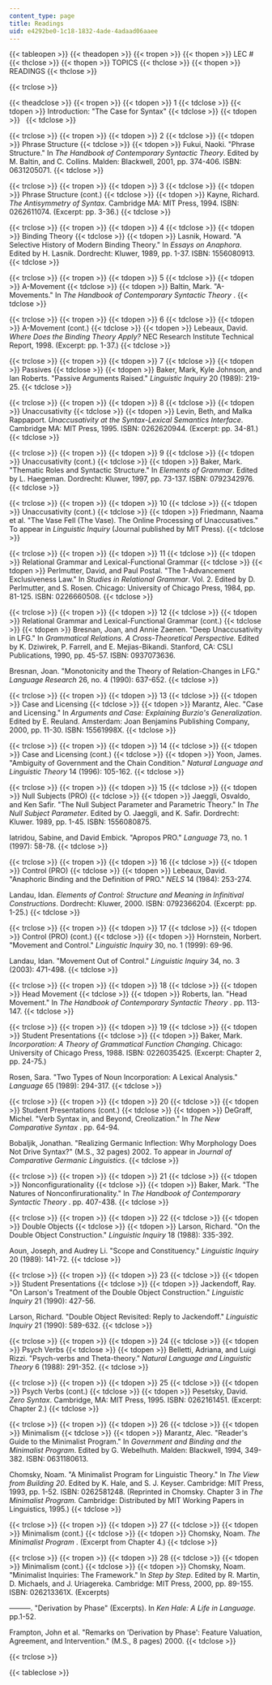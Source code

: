 ```yaml
---
content_type: page
title: Readings
uid: e4292be0-1c18-1832-4ade-4adaad06aaee
---
```


{{< tableopen >}}
{{< theadopen >}}
{{< tropen >}}
{{< thopen >}}
LEC #
{{< thclose >}}
{{< thopen >}}
TOPICS
{{< thclose >}}
{{< thopen >}}
READINGS
{{< thclose >}}

{{< trclose >}}

{{< theadclose >}}
{{< tropen >}}
{{< tdopen >}}
1
{{< tdclose >}}
{{< tdopen >}}
Introduction: "The Case for Syntax"
{{< tdclose >}}
{{< tdopen >}}
 
{{< tdclose >}}

{{< trclose >}}
{{< tropen >}}
{{< tdopen >}}
2
{{< tdclose >}}
{{< tdopen >}}
Phrase Structure
{{< tdclose >}}
{{< tdopen >}}
Fukui, Naoki. "Phrase Structure." In _The Handbook of Contemporary Syntactic Theory_. Edited by M. Baltin, and C. Collins. Malden: Blackwell, 2001, pp. 374-406. ISBN: 0631205071.
{{< tdclose >}}

{{< trclose >}}
{{< tropen >}}
{{< tdopen >}}
3
{{< tdclose >}}
{{< tdopen >}}
Phrase Structure (cont.)
{{< tdclose >}}
{{< tdopen >}}
Kayne, Richard. _The Antisymmetry of Syntax_. Cambridge MA: MIT Press, 1994. ISBN: 0262611074. (Excerpt: pp. 3-36.)
{{< tdclose >}}

{{< trclose >}}
{{< tropen >}}
{{< tdopen >}}
4
{{< tdclose >}}
{{< tdopen >}}
Binding Theory
{{< tdclose >}}
{{< tdopen >}}
Lasnik, Howard. "A Selective History of Modern Binding Theory." In _Essays on Anaphora_. Edited by H. Lasnik. Dordrecht: Kluwer, 1989, pp. 1-37. ISBN: 1556080913.
{{< tdclose >}}

{{< trclose >}}
{{< tropen >}}
{{< tdopen >}}
5
{{< tdclose >}}
{{< tdopen >}}
A-Movement
{{< tdclose >}}
{{< tdopen >}}
Baltin, Mark. "A-Movements." In _The Handbook of Contemporary Syntactic Theory_ .
{{< tdclose >}}

{{< trclose >}}
{{< tropen >}}
{{< tdopen >}}
6
{{< tdclose >}}
{{< tdopen >}}
A-Movement (cont.)
{{< tdclose >}}
{{< tdopen >}}
Lebeaux, David. _Where Does the Binding Theory Apply?_ NEC Research Institute Technical Report, 1998. (Excerpt: pp. 1-37.)
{{< tdclose >}}

{{< trclose >}}
{{< tropen >}}
{{< tdopen >}}
7
{{< tdclose >}}
{{< tdopen >}}
Passives
{{< tdclose >}}
{{< tdopen >}}
Baker, Mark, Kyle Johnson, and Ian Roberts. "Passive Arguments Raised." _Linguistic Inquiry_ 20 (1989): 219-25.
{{< tdclose >}}

{{< trclose >}}
{{< tropen >}}
{{< tdopen >}}
8
{{< tdclose >}}
{{< tdopen >}}
Unaccusativity
{{< tdclose >}}
{{< tdopen >}}
Levin, Beth, and Malka Rappaport. _Unaccusativity at the Syntax-Lexical Semantics Interface_. Cambridge MA: MIT Press, 1995. ISBN: 0262620944. (Excerpt: pp. 34-81.)
{{< tdclose >}}

{{< trclose >}}
{{< tropen >}}
{{< tdopen >}}
9
{{< tdclose >}}
{{< tdopen >}}
Unaccusativity (cont.)
{{< tdclose >}}
{{< tdopen >}}
Baker, Mark. "Thematic Roles and Syntactic Structure." In _Elements of Grammar_. Edited by L. Haegeman. Dordrecht: Kluwer, 1997, pp. 73-137. ISBN: 0792342976.
{{< tdclose >}}

{{< trclose >}}
{{< tropen >}}
{{< tdopen >}}
10
{{< tdclose >}}
{{< tdopen >}}
Unaccusativity (cont.)
{{< tdclose >}}
{{< tdopen >}}
Friedmann, Naama et al. "The Vase Fell (The Vase). The Online Processing of Unaccusatives." To appear in _Linguistic Inquiry_ (Journal published by MIT Press).
{{< tdclose >}}

{{< trclose >}}
{{< tropen >}}
{{< tdopen >}}
11
{{< tdclose >}}
{{< tdopen >}}
Relational Grammar and Lexical-Functional Grammar
{{< tdclose >}}
{{< tdopen >}}
Perlmutter, David, and Paul Postal. "The 1-Advancement Exclusiveness Law." In _Studies in Relational_ _Grammar_. Vol. 2. Edited by D. Perlmutter, and S. Rosen. Chicago: University of Chicago Press, 1984, pp. 81-125. ISBN: 0226660508.
{{< tdclose >}}

{{< trclose >}}
{{< tropen >}}
{{< tdopen >}}
12
{{< tdclose >}}
{{< tdopen >}}
Relational Grammar and Lexical-Functional Grammar (cont.)
{{< tdclose >}}
{{< tdopen >}}
Bresnan, Joan, and Annie Zaenen. "Deep Unaccusativity in LFG." In _Grammatical Relations_. _A Cross-Theoretical_ _Perspective._ Edited by K. Dziwirek, P. Farrell, and E. Mejias-Bikandi. Stanford, CA: CSLI Publications, 1990, pp. 45-57. ISBN: 0937073636.  
  
Bresnan, Joan. "Monotonicity and the Theory of Relation-Changes in LFG." _Language Research_ 26, no. 4 (1990): 637-652.
{{< tdclose >}}

{{< trclose >}}
{{< tropen >}}
{{< tdopen >}}
13
{{< tdclose >}}
{{< tdopen >}}
Case and Licensing
{{< tdclose >}}
{{< tdopen >}}
Marantz, Alec. "Case and Licensing." In _Arguments and Case: Explaining Burzio's Generalization_. Edited by E. Reuland. Amsterdam: Joan Benjamins Publishing Company, 2000, pp. 11-30. ISBN: 15561998X.
{{< tdclose >}}

{{< trclose >}}
{{< tropen >}}
{{< tdopen >}}
14
{{< tdclose >}}
{{< tdopen >}}
Case and Licensing (cont.)
{{< tdclose >}}
{{< tdopen >}}
Yoon, James. "Ambiguity of Government and the Chain Condition." _Natural Language and Linguistic Theory_ 14 (1996): 105-162.
{{< tdclose >}}

{{< trclose >}}
{{< tropen >}}
{{< tdopen >}}
15
{{< tdclose >}}
{{< tdopen >}}
Null Subjects (PRO)
{{< tdclose >}}
{{< tdopen >}}
Jaeggli, Osvaldo, and Ken Safir. "The Null Subject Parameter and Parametric Theory." In _The Null Subject_ _Parameter_. Edited by O. Jaeggli, and K. Safir. Dordrecht: Kluwer. 1989, pp. 1-45. ISBN: 1556080875.  
  
Iatridou, Sabine, and David Embick. "Apropos PRO." _Language_ 73, no. 1 (1997): 58-78.
{{< tdclose >}}

{{< trclose >}}
{{< tropen >}}
{{< tdopen >}}
16
{{< tdclose >}}
{{< tdopen >}}
Control (PRO)
{{< tdclose >}}
{{< tdopen >}}
Lebeaux, David. "Anaphoric Binding and the Definition of PRO." _NELS_ 14 (1984): 253-274.  
  
Landau, Idan. _Elements of Control: Structure and Meaning in Infinitival Constructions_. Dordrecht: Kluwer, 2000. ISBN: 0792366204. (Excerpt: pp. 1-25.)
{{< tdclose >}}

{{< trclose >}}
{{< tropen >}}
{{< tdopen >}}
17
{{< tdclose >}}
{{< tdopen >}}
Control (PRO) (cont.)
{{< tdclose >}}
{{< tdopen >}}
Hornstein, Norbert. "Movement and Control." _Linguistic Inquiry_ 30, no. 1 (1999): 69-96.  
  
Landau, Idan. "Movement Out of Control." _Linguistic Inquiry_ 34, no. 3 (2003): 471-498.
{{< tdclose >}}

{{< trclose >}}
{{< tropen >}}
{{< tdopen >}}
18
{{< tdclose >}}
{{< tdopen >}}
Head Movement
{{< tdclose >}}
{{< tdopen >}}
Roberts, Ian. "Head Movement." In _The Handbook of Contemporary Syntactic Theory_ . pp. 113-147.
{{< tdclose >}}

{{< trclose >}}
{{< tropen >}}
{{< tdopen >}}
19
{{< tdclose >}}
{{< tdopen >}}
Student Presentations
{{< tdclose >}}
{{< tdopen >}}
Baker, Mark. _Incorporation: A Theory of Grammatical Function Changing_. Chicago: University of Chicago Press, 1988. ISBN: 0226035425. (Excerpt: Chapter 2, pp. 24-75.)  
  
Rosen, Sara. "Two Types of Noun Incorporation: A Lexical Analysis." _Language_ 65 (1989): 294-317.
{{< tdclose >}}

{{< trclose >}}
{{< tropen >}}
{{< tdopen >}}
20
{{< tdclose >}}
{{< tdopen >}}
Student Presentations (cont.)
{{< tdclose >}}
{{< tdopen >}}
DeGraff, Michel. "Verb Syntax in, and Beyond, Creolization." In _The New Comparative Syntax_ . pp. 64-94.  
  
Bobaljik, Jonathan. "Realizing Germanic Inflection: Why Morphology Does Not Drive Syntax?" (M.S., 32 pages) 2002. To appear in _Journal of Comparative Germanic Linguistics_.
{{< tdclose >}}

{{< trclose >}}
{{< tropen >}}
{{< tdopen >}}
21
{{< tdclose >}}
{{< tdopen >}}
Nonconfigurationality
{{< tdclose >}}
{{< tdopen >}}
Baker, Mark. "The Natures of Nonconfirurationality." In _The Handbook of Contemporary Syntactic Theory_ . pp. 407-438.
{{< tdclose >}}

{{< trclose >}}
{{< tropen >}}
{{< tdopen >}}
22
{{< tdclose >}}
{{< tdopen >}}
Double Objects
{{< tdclose >}}
{{< tdopen >}}
Larson, Richard. "On the Double Object Construction." _Linguistic Inquiry_ 18 (1988): 335-392.  
  
Aoun, Joseph, and Audrey Li. "Scope and Constituency." _Linguistic Inquiry_ 20 (1989): 141-72.
{{< tdclose >}}

{{< trclose >}}
{{< tropen >}}
{{< tdopen >}}
23
{{< tdclose >}}
{{< tdopen >}}
Student Presentations
{{< tdclose >}}
{{< tdopen >}}
Jackendoff, Ray. "On Larson's Treatment of the Double Object Construction." _Linguistic Inquiry_ 21 (1990): 427-56.  
  
Larson, Richard. "Double Object Revisited: Reply to Jackendoff." _Linguistic Inquiry_ 21 (1990): 589-632.
{{< tdclose >}}

{{< trclose >}}
{{< tropen >}}
{{< tdopen >}}
24
{{< tdclose >}}
{{< tdopen >}}
Psych Verbs
{{< tdclose >}}
{{< tdopen >}}
Belletti, Adriana, and Luigi Rizzi. "Psych-verbs and Theta-theory." _Natural Language and Linguistic Theory_ 6 (1988): 291-352.
{{< tdclose >}}

{{< trclose >}}
{{< tropen >}}
{{< tdopen >}}
25
{{< tdclose >}}
{{< tdopen >}}
Psych Verbs (cont.)
{{< tdclose >}}
{{< tdopen >}}
Pesetsky, David. _Zero Syntax_. Cambridge, MA: MIT Press, 1995. ISBN: 0262161451. (Excerpt: Chapter 2.)
{{< tdclose >}}

{{< trclose >}}
{{< tropen >}}
{{< tdopen >}}
26
{{< tdclose >}}
{{< tdopen >}}
Minimalism
{{< tdclose >}}
{{< tdopen >}}
Marantz, Alec. "Reader's Guide to the Minimalist Program." In _Government and Binding and the Minimalist_ _Program_. Edited by G. Webelhuth. Malden: Blackwell, 1994, 349-382. ISBN: 0631180613.  
  
Chomsky, Noam. "A Minimalist Program for Linguistic Theory." In _The View from Building 20_. Edited by K. Hale, and S. J. Keyser. Cambridge: MIT Press, 1993, pp. 1-52. ISBN: 0262581248. (Reprinted in Chomsky. Chapter 3 in _The Minimalist Program._ Cambridge: Distributed by MIT Working Papers in Linguistics, 1995.)
{{< tdclose >}}

{{< trclose >}}
{{< tropen >}}
{{< tdopen >}}
27
{{< tdclose >}}
{{< tdopen >}}
Minimalism (cont.)
{{< tdclose >}}
{{< tdopen >}}
Chomsky, Noam. _The Minimalist Program_ . (Excerpt from Chapter 4.)
{{< tdclose >}}

{{< trclose >}}
{{< tropen >}}
{{< tdopen >}}
28
{{< tdclose >}}
{{< tdopen >}}
Minimalism (cont.)
{{< tdclose >}}
{{< tdopen >}}
Chomsky, Noam. "Minimalist Inquiries: The Framework." In _Step by Step_. Edited by R. Martin, D. Michaels, and J. Uriagereka. Cambridge: MIT Press, 2000, pp. 89-155. ISBN: 026213361X. (Excerpts)  
  
———. "Derivation by Phase" (Excerpts). In _Ken Hale: A Life in Language_. pp.1-52.  
  
Frampton, John et al. "Remarks on 'Derivation by Phase': Feature Valuation, Agreement, and Intervention." (M.S., 8 pages) 2000.
{{< tdclose >}}

{{< trclose >}}

{{< tableclose >}}